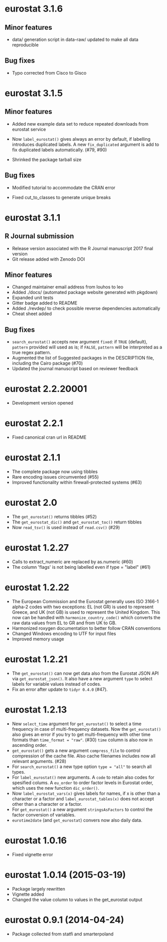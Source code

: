 # eurostat 3.1.6

## Minor features

* data/ generation script in data-raw/ updated to make all data reproducible

## Bug fixes

* Typo corrected from Cisco to Gisco

# eurostat 3.1.5

## Minor features

* Added new example data set to reduce repeated downloads from
  eurostat service

* Now `label_eurostat()` gives always an error by default, if labelling 
  introduces duplicated labels. A new `fix_duplicated` argument is add to fix 
  duplicated labels automatically. (#79, #90)

* Shrinked the package tarball size

## Bug fixes

* Modified tutorial to accommodate the CRAN error

* Fixed cut_to_classes to generate unique breaks

# eurostat 3.1.1

## R Journal submission

* Release version associated with the R Journal manuscript 2017 final version
* Git release added with Zenodo DOI

## Minor features

* Changed maintainer email address from louhos to leo
* Added ./docs/ (automated package website generated with pkgdown)
* Expanded unit tests
* Gitter badge added to README
* Added ./revdep/ to check possible reverse dependencies automatically
* Cheat sheet added

## Bug fixes

* `search_eurostat()` accepts new argument `fixed`: if `TRUE` 
(default), `pattern` provided will used as is; if `FALSE`, 
`pattern` will be interpreted as a true regex pattern.
* Augmented the list of Suggested packages in the DESCRIPTION file,
  including the Cairo package (#70)
* Updated the journal manuscript based on reviewer feedback


# eurostat 2.2.20001

* Development version opened

# eurostat 2.2.1

* Fixed canonical cran url in README

# eurostat 2.1.1

* The complete package now using tibbles
* Rare encoding issues circumvented (#55)
* Improved functionality within firewall-protected systems (#63)

# eurostat 2.0

* The `get_eurostat()` returns tibbles (#52)
* The `get_eurostat_dic()` and `get_eurostat_toc()` return tibbles
* Now `read_tsv()` is used instead of `read.csv()` (#29)

# eurostat 1.2.27

* Calls to extract_numeric are replaced by as.numeric (#60)
* The column 'flags' is not being labelled even if type = "label" (#61)

# eurostat 1.2.22

* The European Commission and the Eurostat generally uses ISO 3166-1 alpha-2 codes with two exceptions: EL (not GR) is used to represent Greece, and UK (not GB) is used to represent the United Kingdom. This now  can be handled with `harmonize_country_code()` which converts the raw data values from EL to GR and from UK to GB.
* Harmonized roxygen documentation to better follow CRAN conventions
* Changed Windows encoding to UTF for input files 
* Improved memory usage

# eurostat 1.2.21

* The `get_eurostat()` can now get data also from the Eurostat JSON API via
  `get_eurostat_json()`. It also have a new argument `type` to select labels
  for variable values instead of codes.
* Fix an error after update to `tidyr 0.4.0` (#47).


# eurostat 1.2.13

* New `select_time` argument for `get_eurostat()` to select a time frequency 
  in case of multi-frequency datasets. Now the `get_eurostat()` also gives an
  error if you try to get multi-frequency with other time formats
  than `time_format = "raw"`. (#30) `time` column is also now in ascending
  order.
* `get_eurostat()` gets a new argument `compress_file` to control compression 
  of the cache file. Also cache filenames includes now all relevant arguments. (#28)
* For `search_eurostat()` a new type option `type = "all"` to search all types.
* For `label_eurostat()` new arguments. A `code` to retain also codes 
  for spesified colums. A `eu_order` to order factor levels in Eurostat order, 
  which uses the new function `dic_order()`. 
* Now `label_eurostat_vars(x)` gives labels for names, if x is other than
  a character or a factor and `label_eurostat_tables(x)` does not accept other
  than a character or a factor.
* For `get_eurostat()` a new argument `stringsAsFactors` to control the
  factor conversion of variables.
* `eurotime2date` (and `get_eurostat`) convers now also daily data. 

# eurostat 1.0.16

* Fixed vignette error

# eurostat 1.0.14 (2015-03-19)

* Package largely rewritten
* Vignette added
* Changed the value column to values in the get_eurostat output

# eurostat 0.9.1 (2014-04-24)

* Package collected from statfi and smarterpoland

